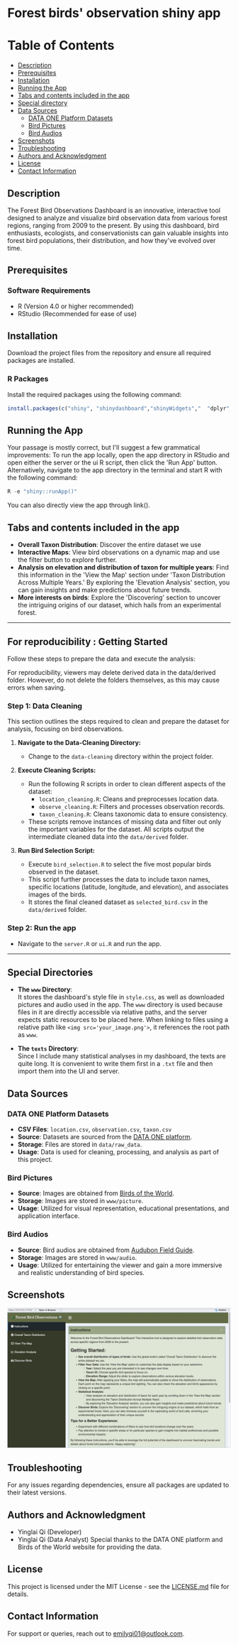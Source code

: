 # Forest birds' observation shiny app

# Table of Contents
- [Description](#description)
- [Prerequisites](#prerequisites)
- [Installation](#installation)
- [Running the App](#running-the-app)
- [Tabs and contents included in the app](#tabs-and-contents-included-in-the-app)
- [Special directory](#special-directory)
- [Data Sources](#data-sources)
  - [DATA ONE Platform Datasets](#data-one-platform-datasets)
  - [Bird Pictures](#bird-pictures)
  - [Bird Audios](#bird-audios)
- [Screenshots](#screenshots)
- [Troubleshooting](#troubleshooting)
- [Authors and Acknowledgment](#authors-and-acknowledgment)
- [License](#license)
- [Contact Information](#contact-information)


## Description
The Forest Bird Observations Dashboard is an innovative, interactive tool designed to analyze and visualize bird observation data from various forest regions, ranging from 2009 to the present. By using this dashboard, bird enthusiasts, ecologists, and conservationists can gain valuable insights into forest bird populations, their distribution, and how they've evolved over time.

## Prerequisites
### Software Requirements
- R (Version 4.0 or higher recommended)
- RStudio (Recommended for ease of use)

## Installation
Download the project files from the repository and ensure all required packages are installed.
### R Packages
Install the required packages using the following command:
```R
install.packages(c("shiny", "shinydashboard","shinyWidgets","  "dplyr", "ggplot2", "leaflet","stringr"))
```

## Running the App
Your passage is mostly correct, but I'll suggest a few grammatical improvements:
To run the app locally, open the app directory in RStudio and open either the server or the ui R script, then click the 'Run App' button. Alternatively, navigate to the app directory in the terminal and start R with the following command:

```R
R -e "shiny::runApp()"
```
You can also directly view the app through link().




## Tabs and contents included in the app
- **Overall Taxon Distribution**: Discover the entire dataset we use
- **Interactive Maps**: View bird observations on a dynamic map and use the filter button to explore further.
- **Analysis on elevation and distribution of taxon for multiple years**: Find this information in the 'View the Map' section under 'Taxon Distribution Across Multiple Years.' By exploring the 'Elevation Analysis' section, you can gain insights and make predictions about future trends.
- **More interests on birds**: Explore the 'Discovering' section to uncover the intriguing origins of our dataset, which hails from an experimental forest.


---

## For reproducibility : Getting Started 

Follow these steps to prepare the data and execute the analysis:

For reproducibility, viewers may delete derived data in the data/derived folder. However, do not delete the folders themselves, as this may cause errors when saving.


### Step 1: Data Cleaning

This section outlines the steps required to clean and prepare the dataset for analysis, focusing on bird observations.

1. **Navigate to the Data-Cleaning Directory:**
   - Change to the `data-cleaning` directory within the project folder.

2. **Execute Cleaning Scripts:**
   - Run the following R scripts in order to clean different aspects of the dataset:
     - `location_cleaning.R`: Cleans and preprocesses location data.
     - `observe_cleaning.R`: Filters and processes observation records.
     - `taxon_cleaning.R`: Cleans taxonomic data to ensure consistency.
   - These scripts remove instances of missing data and filter out only the important variables for the dataset. All scripts output the intermediate cleaned data into the `data/derived` folder.

3. **Run Bird Selection Script:**
   - Execute `bird_selection.R` to select the five most popular birds observed in the dataset.
   - This script further processes the data to include taxon names, specific locations (latitude, longitude, and elevation), and associates images of the birds.
   - It stores the final cleaned dataset as `selected_bird.csv` in the `data/derived` folder.
   
### Step 2: Run the app
   - Navigate to the `server.R` or `ui.R` and run the app.
   
 
---

## Special Directories

- **The `www` Directory**:  
  It stores the dashboard's style file in `style.css`, as well as downloaded pictures and audio used in the app. The `www` directory is used because files in it are directly accessible via relative paths, and the server expects static resources to be placed here. When linking to files using a relative path like `<img src='your_image.png'>`, it references the root path as `www`.

- **The `texts` Directory**:  
  Since I include many statistical analyses in my dashboard, the texts are quite long. It is convenient to write them first in a `.txt` file and then import them into the UI and server.


## Data Sources

### DATA ONE Platform Datasets
- **CSV Files**: `location.csv`, `observation.csv`, `taxon.csv`
- **Source**: Datasets are sourced from the [DATA ONE platform](https://search.dataone.org/view/https%3A%2F%2Fpasta.lternet.edu%2Fpackage%2Fmetadata%2Feml%2Fedi%2F359%2F3#https%3A%2F%2Fpasta.lternet.edu%2Fpackage%2Fdata%2Feml%2Fedi%2F359%2F3%2Fe09491aee3bd9ec02e805ffdac0beb12).
- **Storage**: Files are stored in `data/raw_data`.
- **Usage**: Data is used for cleaning, processing, and analysis as part of this project.

### Bird Pictures
- **Source**: Images are obtained from [Birds of the World](https://birdsoftheworld.org/bow/home).
- **Storage**: Images are stored in `www/picture`.
- **Usage**: Utilized for visual representation, educational presentations, and application interface.

### Bird Audios
- **Source**: Bird audios are obtained from [Audubon Field Guide](https://www.audubon.org/field-guide/bird/pacific-wren).
- **Storage**: Images are stored in `www/audio`.
- **Usage**: Utilized for entertaining the viewer and gain a more immersive and realistic understanding of bird species.



## Screenshots
![Dashboard Screenshot](data/screenshots/dashboard_face.png)

## Troubleshooting
For any issues regarding dependencies, ensure all packages are updated to their latest versions.

## Authors and Acknowledgment
- Yinglai Qi (Developer)
- Yinglai Qi (Data Analyst)
Special thanks to the DATA ONE platform and Birds of the World website for providing the data.

## License
This project is licensed under the MIT License - see the [LICENSE.md](LICENSE.md) file for details.

## Contact Information
For support or queries, reach out to [emilyqi01@outlook.com](mailto:emilyqi01@outlook.com).

